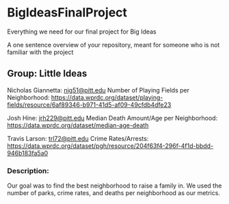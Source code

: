 # BigIdeasFinalProject
Everything we need for our final project for Big Ideas

A one sentence overview of your repository, meant for someone who is not familiar with the project

## Group: Little Ideas

Nicholas Giannetta: njg51@pitt.edu
 Number of Playing Fields per Neighborhood: https://data.wprdc.org/dataset/playing-fields/resource/6af89346-b971-41d5-af09-49cfdb4dfe23
 
Josh Hine: jrh229@pitt.edu
 Median Death Amount/Age per Neighborhood: https://data.wprdc.org/dataset/median-age-death
 
Travis Larson: trl72@pitt.edu
  Crime Rates/Arrests: https://data.wprdc.org/dataset/pgh/resource/204f63f4-296f-4f1d-bbdd-946b183fa5a0 
  
### Description: 
Our goal was to find the best neighborhood to raise a family in. We used the number of parks, crime rates, and deaths per neighborhood as our metrics.
